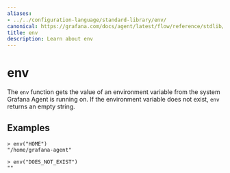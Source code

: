 ```yaml
---
aliases:
- ../../configuration-language/standard-library/env/
canonical: https://grafana.com/docs/agent/latest/flow/reference/stdlib/env/
title: env
description: Learn about env
---
```


# env

The `env` function gets the value of an environment variable from the system
Grafana Agent is running on. If the environment variable does not exist, `env`
returns an empty string.

## Examples

```
> env("HOME")
"/home/grafana-agent"

> env("DOES_NOT_EXIST")
""
```
